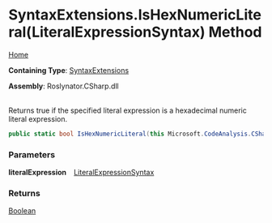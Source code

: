 # SyntaxExtensions\.IsHexNumericLiteral\(LiteralExpressionSyntax\) Method

[Home](../../../../README.md)

**Containing Type**: [SyntaxExtensions](../README.md)

**Assembly**: Roslynator\.CSharp\.dll

\
Returns true if the specified literal expression is a hexadecimal numeric literal expression\.

```csharp
public static bool IsHexNumericLiteral(this Microsoft.CodeAnalysis.CSharp.Syntax.LiteralExpressionSyntax literalExpression)
```

### Parameters

**literalExpression** &ensp; [LiteralExpressionSyntax](https://docs.microsoft.com/en-us/dotnet/api/microsoft.codeanalysis.csharp.syntax.literalexpressionsyntax)

### Returns

[Boolean](https://docs.microsoft.com/en-us/dotnet/api/system.boolean)

